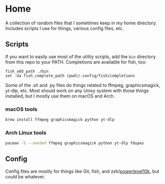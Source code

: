 # Home

A collection of random files that I sometimes keep in my home directory. Includes scripts I use for things, various config files, etc.

## Scripts

If you want to easily use most of the utility scripts, add the `bin` directory from this repo to your PATH. Completions are available for fish, too:

```fish
fish_add_path ./bin
set -Ua fish_complete_path (pwd)/.config/fish/completions
```

Some of the .sh and .py files do things related to ffmpeg, graphicsmagick, yt-dlp, etc. Most should work on any Unixy system with those things installed, but I mostly use them on macOS and Arch.

### macOS tools

```bash
brew install ffmpeg graphicsmagick python yt-dlp
```

### Arch Linux tools

```bash
pacman -S --needed ffmpeg graphicsmagick python yt-dlp fdupes
```

## Config

Config files are mostly for things like Git, fish, and zsh/[powerlevel10k](https://github.com/romkatv/powerlevel10k), but could be whatever.
